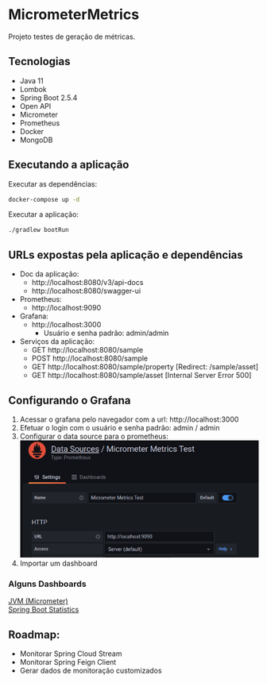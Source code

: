 # MicrometerMetrics
Projeto testes de geração de métricas.

## Tecnologias
- Java 11
- Lombok
- Spring Boot 2.5.4
- Open API
- Micrometer
- Prometheus
- Docker
- MongoDB

## Executando a aplicação
Executar as dependências:
``` bash
docker-compose up -d
```
Executar a aplicação:
``` bash
./gradlew bootRun
```

## URLs expostas pela aplicação e dependências
- Doc da aplicação:
  - http://localhost:8080/v3/api-docs
  - http://localhost:8080/swagger-ui
- Prometheus:
  - http://localhost:9090
- Grafana:
  - http://localhost:3000
    - Usuário e senha padrão: admin/admin
- Serviços da aplicação:
  - GET http://localhost:8080/sample
  - POST http://localhost:8080/sample
  - GET http://localhost:8080/sample/property [Redirect: /sample/asset]
  - GET http://localhost:8080/sample/asset [Internal Server Error 500]

## Configurando o Grafana
1) Acessar o grafana pelo navegador com a url: http://localhost:3000
2) Efetuar o login com o usuário e senha padrão: admin / admin
3) Configurar o data source para o prometheus:
![Data Source](./config/images/grafana_datasource.png)
4) Importar um dashboard 

### Alguns Dashboards
[JVM (Micrometer)](https://grafana.com/grafana/dashboards/4701)   
[Spring Boot Statistics](https://grafana.com/grafana/dashboards/6756)

## Roadmap:
- Monitorar Spring Cloud Stream
- Monitorar Spring Feign Client
- Gerar dados de monitoração customizados
